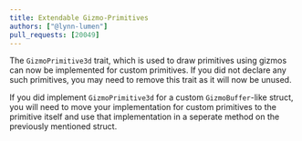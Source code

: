 ```yaml
---
title: Extendable Gizmo-Primitives
authors: ["@lynn-lumen"]
pull_requests: [20049]
---
```


The `GizmoPrimitive3d` trait, which is used to draw primitives using gizmos can now be implemented for custom primitives. 
If you did not declare any such primitives, you may need to remove this trait as it will now be unused. 

If you did implement `GizmoPrimitive3d` for a custom `GizmoBuffer`-like struct, you will need to move your implementation for custom primitives to the primitive itself and use that implementation in a seperate method on the previously mentioned struct.